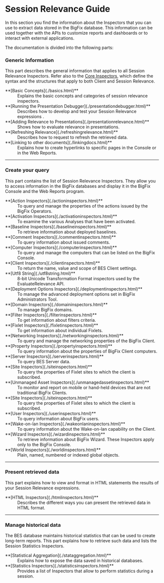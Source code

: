 # Session Relevance Guide

In this section you find the information about the Inspectors that you can use to extract data stored in the BigFix database. 
This information can be used together with the APIs to customize reports and dashboards or to interact with external applications.


The documentation is divided into the following parts:

### Generic Information

This part describes the general information that applies to all Session Relevance Inspectors.
Refer also to the [Core Inspectors](/relevance/guide/basics/), which define the syntax and the structures that apply to both Client and Session Relevance.
<dl>

  <dt>**[Basic Concepts](./basics.html)**</dt>
  <dd>Explains the basic concepts and categories of session relevance inspectors.</dd>
  
  <dt>**[Running the Presentation Debugger](./presentationdebugger.html)**</dt>
  <dd>Describes how to develop and test your Session Relevance expressions .</dd>

  <dt>**[Adding Relevance to Presentations](./presentationrelevance.html)**</dt>
  <dd>Shows how to evaluate relevance in presentations.</dd>

  <dt>**[Refreshing Relevance](./refreshingrelevance.html)**</dt>
  <dd>Describes how to request to refresh the retrieved data.</dd>
  
  <dt>**[Linking to other documents](./linkingdocs.html)**</dt>
  <dd>Explains how to create hyperlinks to specific pages in the Console or in the Web Reports.</dd>
  

</dl>

---

### Create your query
This part contains the list of Session Relevance Inspectors. 
They allow you to access information in the BigFix databases and display it in the BigFix Console and the Web Reports program. 

<dl>

  <dt>**[Action Inspectors](./actioninspectors.html)**</dt>
  <dd>To query and manage the properties of the actions issued by the BigFix Operators.</dd>
  
  <dt>**[Activation Inspectors](./activationinspectors.html)**</dt>
  <dd>To examine the various Analyses that have been activated.</dd>

  <dt>**[Baseline Inspectors](./baselineinspectors.html)**</dt> 
  <dd>To retrieve information about deployed baselines.</dd>

  <dt>**[Comment Inspectors](./commentinspectors.html)**</dt>
  <dd>To query information about issued comments.</dd> 

  <dt>**[Computer Inspectors](./computerinspectors.html)**</dt>
  <dd>To query and manage the computers that can be listed on the BigFix Console.</dd> 
  
  <dt>**[Client Inspectors](./clientinspectors.html)**</dt>
  <dd>To return the name, value and scope of BES Client settings.</dd> 
  
  <dt>**[Utf8 String](./utf8string.html)**</dt>
  <dd>8-bit Unicode Transformation Format inspectors used by the EvaluateRelevance API.</dd> 

  <dt>**[Deployment Options Inspectors](./deploymentinspectors.html)**</dt>
  <dd>To manage the advanced deployment options set in BigFix Administrators Tool.</dd>
  
  <dt>**[Domain Inspectors](./domaininspectors.html)**</dt>
  <dd>To manage BigFix domains.</dd>

  <dt>**[Filter Inspectors](./filterinspectors.html)**</dt> 
  <dd>To get information about filters criteria.</dd>

  <dt>**[Fixlet Inspectors](./fixletinspectors.html)**</dt>
  <dd>To get information about individual Fixlets.</dd> 

  <dt>**[Networking Inspectors](./networkinginspectors.html)**</dt>
  <dd>To query and manage the networking properties of the BigFix Client.</dd>

  <dt>**[Property Inspectors](./propertyinspectors.html)**</dt> 
  <dd>To query information about the properties of BigFix Client computers.</dd>

  <dt>**[Server Inspectors](./serverinspectors.html)**</dt>
  <dd>To query BES Server data.</dd> 

  <dt>**[Site Inspectors](./siteinspectors.html)**</dt> 
  <dd>To query the properties of Fixlet sites to which the client is subscribed.</dd>

  <dt>**[Unmanaged Asset Inspectors](./unmanagedassetinspectors.html)**</dt>
  <dd>To monitor and report on mobile or hand-held devices that are not traditional BigFix Clients.</dd> 

  <dt>**[Site Inspectors](./siteinspectors.html)**</dt> 
  <dd>To query the properties of Fixlet sites to which the client is subscribed.</dd>

  <dt>**[User Inspectors](./userinspectors.html)**</dt>
  <dd>To query information about BigFix users.</dd> 

  <dt>**[Wake-on-lan Inspectors](./wakeonlaninspectors.html)**</dt> 
  <dd>To query information about the Wake-on-lan capability on the Client.</dd>

  <dt>**[Wizard Inspectors](./wizardinspectors.html)**</dt>
  <dd>To retrieve information about BigFix Wizard. These Inspectors apply only to the BigFix Console.</dd> 
  
  <dt>**[World Inspectors](./worldinspectors.html)**</dt>
  <dd>Plain, named, numbered or indexed global objects.</dd>
  
</dl>

---

### Present retrieved data
This part explains how to view and format in HTML statements the results of your Session Relevance expressions.
<dl>

  <dt>**[HTML Inspectors](./htmlinspectors.html)**</dt>
  <dd>Describes the different ways you can present the retrieved data in HTML format.</dd>

</dl>

---

### Manage historical data
The BES database maintains historical statistics that can be used to create long-term reports.
This part explains how to retrieve such data and lists the Session Statistics Inspectors.

<dl>
  <dt>**[Statistical Aggregation](./stataggregation.html)**</dt>
  <dd>Explains how to expose the data saved in historical databases.</dd>

  <dt>**[Statistics Inspectors](./statisticsinspectors.html)**</dt> 
  <dd>Provides a list of Inspectors that allow to perform statistics during a session.</dd>
  
</dl>

<!---  {% note %}

This project is implemented in stages. Currently, the information about this part are available:

* In the [Reference](/relevance/reference) section under **Session**.

* In the [Session inspectors guide](http://support.bigfix.com/fixlet/documents/Session%20Inspectors%2081_110719.pdf)

* In the following [example](https://www.ibm.com/developerworks/community/blogs/a1a33778-88b7-452a-9133-c955812f8910/entry/session_relevance_analyses_results_and_the_rest_api?lang=en)

{% endnote %} --->
